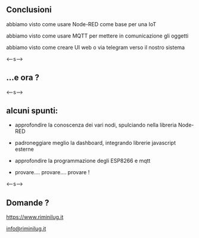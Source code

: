 ## Conclusioni

abbiamo visto come usare Node-RED come base per una IoT <!-- .element: class="fragment" -->

abbiamo visto come usare MQTT per mettere in comunicazione gli oggetti  <!-- .element: class="fragment" -->

abbiamo visto come creare UI web o via telegram verso il nostro sistema <!-- .element: class="fragment" -->

 
<--s-->

## ...e ora ?


<--s-->

## alcuni spunti:

* approfondire la conoscenza dei vari nodi, spulciando nella libreria Node-RED
* padroneggiare meglio la dashboard, integrando librerie javascript esterne
* approfondire la programmazione degli ESP8266 e mqtt

* provare.... provare.... provare !

<--s-->


## Domande ?



https://www.riminilug.it

[info@riminilug.it]( info@riminilug.it)
